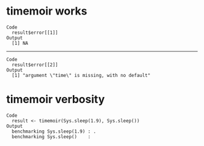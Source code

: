 # timemoir works

    Code
      result$error[[1]]
    Output
      [1] NA

---

    Code
      result$error[[2]]
    Output
      [1] "argument \"time\" is missing, with no default"

# timemoir verbosity

    Code
      result <- timemoir(Sys.sleep(1.9), Sys.sleep())
    Output
      benchmarking Sys.sleep(1.9) : .
      benchmarking Sys.sleep()    : 

